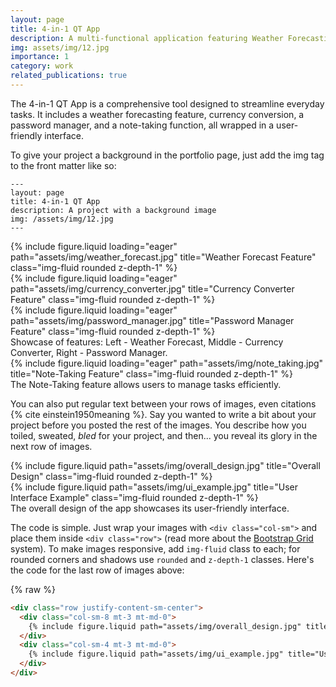```yaml
---
layout: page
title: 4-in-1 QT App
description: A multi-functional application featuring Weather Forecasting, Currency Conversion, Password Management, and Note-Taking.
img: assets/img/12.jpg
importance: 1
category: work
related_publications: true
---
```


The 4-in-1 QT App is a comprehensive tool designed to streamline everyday tasks. It includes a weather forecasting feature, currency conversion, a password manager, and a note-taking function, all wrapped in a user-friendly interface.

To give your project a background in the portfolio page, just add the img tag to the front matter like so:

    ---
    layout: page
    title: 4-in-1 QT App
    description: A project with a background image
    img: /assets/img/12.jpg
    ---

<div class="row">
    <div class="col-sm mt-3 mt-md-0">
        {% include figure.liquid loading="eager" path="assets/img/weather_forecast.jpg" title="Weather Forecast Feature" class="img-fluid rounded z-depth-1" %}
    </div>
    <div class="col-sm mt-3 mt-md-0">
        {% include figure.liquid loading="eager" path="assets/img/currency_converter.jpg" title="Currency Converter Feature" class="img-fluid rounded z-depth-1" %}
    </div>
    <div class="col-sm mt-3 mt-md-0">
        {% include figure.liquid loading="eager" path="assets/img/password_manager.jpg" title="Password Manager Feature" class="img-fluid rounded z-depth-1" %}
    </div>
</div>
<div class="caption">
    Showcase of features: Left - Weather Forecast, Middle - Currency Converter, Right - Password Manager.
</div>

<div class="row">
    <div class="col-sm mt-3 mt-md-0">
        {% include figure.liquid loading="eager" path="assets/img/note_taking.jpg" title="Note-Taking Feature" class="img-fluid rounded z-depth-1" %}
    </div>
</div>
<div class="caption">
    The Note-Taking feature allows users to manage tasks efficiently.
</div>

You can also put regular text between your rows of images, even citations {% cite einstein1950meaning %}.
Say you wanted to write a bit about your project before you posted the rest of the images.
You describe how you toiled, sweated, _bled_ for your project, and then... you reveal its glory in the next row of images.

<div class="row justify-content-sm-center">
    <div class="col-sm-8 mt-3 mt-md-0">
        {% include figure.liquid path="assets/img/overall_design.jpg" title="Overall Design" class="img-fluid rounded z-depth-1" %}
    </div>
    <div class="col-sm-4 mt-3 mt-md-0">
        {% include figure.liquid path="assets/img/ui_example.jpg" title="User Interface Example" class="img-fluid rounded z-depth-1" %}
    </div>
</div>
<div class="caption">
    The overall design of the app showcases its user-friendly interface.
</div>

The code is simple.
Just wrap your images with `<div class="col-sm">` and place them inside `<div class="row">` (read more about the <a href="https://getbootstrap.com/docs/4.4/layout/grid/">Bootstrap Grid</a> system).
To make images responsive, add `img-fluid` class to each; for rounded corners and shadows use `rounded` and `z-depth-1` classes.
Here's the code for the last row of images above:

{% raw %}

```html
<div class="row justify-content-sm-center">
  <div class="col-sm-8 mt-3 mt-md-0">
    {% include figure.liquid path="assets/img/overall_design.jpg" title="Overall Design" class="img-fluid rounded z-depth-1" %}
  </div>
  <div class="col-sm-4 mt-3 mt-md-0">
    {% include figure.liquid path="assets/img/ui_example.jpg" title="User Interface Example" class="img-fluid rounded z-depth-1" %}
  </div>
</div>
